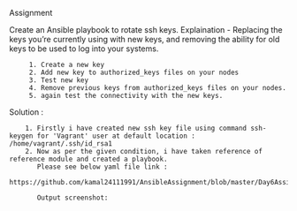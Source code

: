 Assignment

Create an Ansible playbook to rotate ssh keys. Explaination - Replacing the keys you’re currently using with new keys, and removing the ability for old keys to be used to log into your systems.

         1. Create a new key
         2. Add new key to authorized_keys files on your nodes
         3. Test new key
         4. Remove previous keys from authorized_keys files on your nodes.
         5. again test the connectivity with the new keys.

Solution :

        1. Firstly i have created new ssh key file using command ssh-keygen for 'Vagrant' user at default location : /home/vagrant/.ssh/id_rsa1
        2. Now as per the given condition, i have taken reference of reference module and created a playbook.
           Please see below yaml file link :
           https://github.com/kamal24111991/AnsibleAssignment/blob/master/Day6Assignment/sshkeysrotation.yml
           
           Output screenshot:


